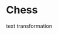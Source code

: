 # Chess

text transformation
[](http://patorjk.com/software/taag/#p=display&f=Graffiti&t=Type%20Something%20)